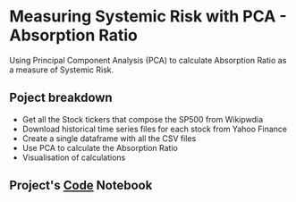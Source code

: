 # Measuring Systemic Risk with PCA - Absorption Ratio
Using Principal Component Analysis (PCA) to calculate Absorption Ratio as a measure of Systemic Risk.
## Poject breakdown
- Get all the Stock tickers that compose the SP500 from Wikipwdia
- Download historical time series files for each stock from Yahoo Finance
- Create a single dataframe with all the CSV files
- Use PCA to calculate the Absorption Ratio
- Visualisation of calculations
## Project's [Code](https://github.com/Oliver-vp/Jupyter_Notebooks/blob/main/PCA%20Absorption%20Ratio%20SP500.ipynb) Notebook
